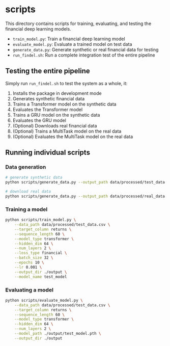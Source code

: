 # scripts

This directory contains scripts for training, evaluating, and testing the financial deep learning models.

- `train_model.py`: Train a financial deep learning model
- `evaluate_model.py`: Evaluate a trained model on test data
- `generate_data.py`: Generate synthetic or real financial data for testing
- `run_findel.sh`: Run a complete integration test of the entire pipeline

## Testing the entire pipeline

Simply run `run_findel.sh` to test the system as a whole, it:

1. Installs the package in development mode
2. Generates synthetic financial data
3. Trains a Transformer model on the synthetic data
4. Evaluates the Transformer model
5. Trains a GRU model on the synthetic data
6. Evaluates the GRU model
7. (Optional) Downloads real financial data
8. (Optional) Trains a MultiTask model on the real data
9. (Optional) Evaluates the MultiTask model on the real data

## Running individual scripts

### Data generation

```bash
# generate synthetic data
python scripts/generate_data.py --output_path data/processed/test_data.csv --data_type synthetic --n_samples 1000

# download real data
python scripts/generate_data.py --output_path data/processed/real_data.csv --data_type real --ticker SPY --start_date 2020-01-01 --end_date 2023-01-01
```

### Training a model

```bash
python scripts/train_model.py \
    --data_path data/processed/test_data.csv \
    --target_column returns \
    --sequence_length 60 \
    --model_type transformer \
    --hidden_dim 64 \
    --num_layers 2 \
    --loss_type financial \
    --batch_size 32 \
    --epochs 10 \
    --lr 0.001 \
    --output_dir ./output \
    --model_name test_model
```

### Evaluating a model

```bash
python scripts/evaluate_model.py \
    --data_path data/processed/test_data.csv \
    --target_column returns \
    --sequence_length 60 \
    --model_type transformer \
    --hidden_dim 64 \
    --num_layers 2 \
    --model_path ./output/test_model.pth \
    --output_dir ./output
```